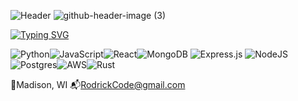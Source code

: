 
![Header](https://github.com/rodrickCode97/rodrickCode97/assets/116767605/bf0a6a33-09a6-4da9-b0f1-ab6dddcdeb7e)
![github-header-image (3)](https://github.com/rodrickCode97/rodrickCode97/assets/116767605/bf0a6a33-09a6-4da9-b0f1-ab6dddcdeb7e)

[![Typing SVG](https://readme-typing-svg.demolab.com?font=Fira+Code&pause=991&color=51F700&random=false&width=435&lines=Hi%2C+My+name+is+Rodrick+;Software+Engineer+interested+in+;%E2%9C%A8+AR%2C+VR+%E2%9C%A8+;CyberSecurity;Helldivers2)](https://git.io/typing-svg)

 ![Python](https://img.shields.io/badge/python-3670A0?style=for-the-badge&logo=python&logoColor=ffdd54)![JavaScript](https://img.shields.io/badge/javascript-%23323330.svg?style=for-the-badge&logo=javascript&logoColor=%23F7DF1E)![React](https://img.shields.io/badge/react-%2320232a.svg?style=for-the-badge&logo=react&logoColor=%2361DAFB)![MongoDB](https://img.shields.io/badge/MongoDB-%234ea94b.svg?style=for-the-badge&logo=mongodb&logoColor=white) ![Express.js](https://img.shields.io/badge/express.js-%23404d59.svg?style=for-the-badge&logo=express&logoColor=%2361DAFB) ![NodeJS](https://img.shields.io/badge/node.js-6DA55F?style=for-the-badge&logo=node.js&logoColor=white) ![Postgres](https://img.shields.io/badge/postgres-%23316192.svg?style=for-the-badge&logo=postgresql&logoColor=white)![AWS](https://img.shields.io/badge/AWS-%23FF9900.svg?style=for-the-badge&logo=amazon-aws&logoColor=white)![Rust](https://img.shields.io/badge/rust-%23000000.svg?style=for-the-badge&logo=rust&logoColor=white)

  📍Madison, WI
  📬RodrickCode@gmail.com

<!--
**rodrickCode97/rodrickCode97** is a ✨ _special_ ✨ repository because its `README.md` (this file) appears on your GitHub profile.

Here are some ideas to get you started:

- 🔭 I’m currently working on ...
- 🌱 I’m currently learning ...!

- 👯 I’m looking to collaborate on ...
- 🤔 I’m looking for help with ...
- 💬 Ask me about ...
- 📫 How to reach me: ...
- 😄 Pronouns: ...
- ⚡ Fun fact: ...
-->
